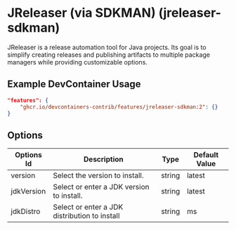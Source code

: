 
# JReleaser (via SDKMAN) (jreleaser-sdkman)

JReleaser is a release automation tool for Java projects. Its goal is to
simplify creating releases and publishing artifacts to multiple package managers
while providing customizable options.

## Example DevContainer Usage

```json
"features": {
    "ghcr.io/devcontainers-contrib/features/jreleaser-sdkman:2": {}
}
```

## Options

| Options Id | Description | Type | Default Value |
|-----|-----|-----|-----|
| version | Select the version to install. | string | latest |
| jdkVersion | Select or enter a JDK version to install. | string | latest |
| jdkDistro | Select or enter a JDK distribution to install | string | ms |



